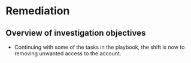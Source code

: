 # Remediation

## Overview of investigation objectives
- Continuing with some of the tasks in the playbook, the shift is now to removing unwanted access to the account. 